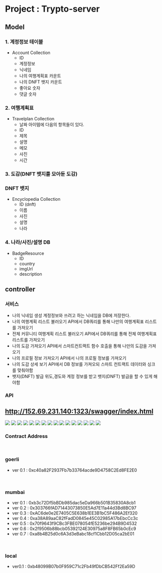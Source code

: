 # Project : Trypto-server

## Model

### 1. 계정정보 테이블

- Account Collection
  - ID
  - 계정정보
  - 닉네임
  - 나의 여행계획표 카운트
  - 나의 DNFT 뱃지 카운트
  - 좋아요 숫자
  - 댓글 숫자

### 2. 여행계획표

- Travelplan Collection
  - 날짜 아이템에 다음의 항목들이 있다.
  - ID
  - 제목
  - 설명
  - 메모
  - 사진
  - 시간

### 3. 도감(DNFT 뱃지를 모아둔 도감)

### DNFT 뱃지

- Encyclopedia Collection
  - ID (dnft)
  - 이름
  - 사진
  - 설명
  - 나라

### 4. 나라/사진/설명 DB

- BadgeResource
  - ID
  - country
  - imgUrl
  - description

## controller

### 서비스

- 나의 닉네임 생성 계정정보와 쓰려고 하는 닉네임을 DB에 저장한다.
- 나의 여행계획 리스트 불러오기 API에서 DB쿼리를 통해 나만의 여행계획표 리스트를 가져오기
- 전체 커뮤니티 여행계획 리스트 불러오기 API에서 DB쿼리를 통해 전체 여행계획표 리스트를 가져오기
- 나의 도감 가져오기 API에서 스마트컨트랙트 함수 호출을 통해 나만의 도감을 가져오기
- 나의 프로필 정보 가져오기 API에서 나의 프로필 정보를 가져오기
- 나의 도감 상세 보기 API에서 DB 정보를 가져오되 스마트 컨트랙트 데이터와 싱크를 맞춰야함
- 뱃지(DNFT) 발급 위도,경도와 계정 정보를 받고 뱃지(DNFT) 발급을 할 수 있게 해야함

### API

## http://152.69.231.140:1323/swagger/index.html

<img src="./img/swagger0.png">
<img src="./img/swagger1.png">
<img src="./img/swagger4.png">
<img src="./img/swagger5.png">
<img src="./img/swagger6.png">
<img src="./img/swagger7.png">
<img src="./img/swagger8.png">
<img src="./img/swagger9.png">
<img src="./img/swagger10.png">
<img src="./img/swagger11.png">
<img src="./img/swagger12.png">
<img src="./img/swagger13.png">
<img src="./img/swagger14.png">
<img src="./img/swagger15.png">
<img src="./img/swagger16.png">
<img src="./img/swagger17.png">

### Contract Address

<br>

### goerli

- ver 0.1 : 0xc40a82F2937Fb7b33764acde9D4758C2Ed8FE2E0

<br>

### mumbai

- ver 0.1 : 0xb3c72Df5bBDb985dac5eDa966b501B35830A8cb1
- ver 0.2 : 0x303766fAD71443073850E5Ad7E11a44d3Bd8BC97
- ver 0.3 : 0xAC6de0e2E7405C5E638b1EE3B1bC5F486A2Ef320
- ver 0.4 : 0xa38A89aaC82fFadD0845e45C02985A17bEbcCc3c
- ver 0.5 : 0x70f9643f9CBc3FBE078054fE5236be294B9D4532
- ver 0.6 : 0x2f9506b88bcb05392124E30975a8F8FB65b0cEc9
- ver 0.7 : 0xa8b4B25d0c6A3d3eBabc18cf1Cbb12D05ca2bE01

<br>

### local

- ver0.1 : 0xb48099B07b0F959C71c2Fb49fDbCB542Ff2Ea59D
